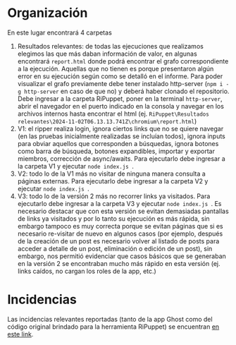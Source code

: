 # Organización

En este lugar encontrará 4 carpetas
1. Resultados relevantes: de todas las ejecuciones que realizamos elegimos las que más daban información de valor, en algunas encontrará `report.html` donde podrá encontrar el grafo correspondiente a la ejecución. Aquellas que no tienen es porque presentaron algún error en su ejecución según como se detalló en el informe. Para poder visualizar el grafo previamente debe tener instalado http-server (`npm i -g http-server` en caso de que no) y deberá haber clonado el repositorio. Debe ingresar a la carpeta RiPuppet, poner en la terminal `http-server`, abrir el navegador en el puerto indicado en la consola y navegar en los archivos internos hasta encontrar el html (ej. `RiPuppet\Resultados relevantes\2024-11-02T06.13.13.741Z\chromium\report.html`) 
2. V1: el ripper realiza login, ignora ciertos links que no se quiere navegar (en las pruebas inicialmente realizadas se incluían todos), ignora inputs para obviar aquellos que corresponden a búsquedas, ignora botones como barra de búsqueda, botones expandibles, importar y exportar miembros, corrección de async/awaits. Para ejecutarlo debe ingresar a la carpeta V1 y ejecutar `node index.js `.
3. V2: todo lo de la V1 más no visitar de ninguna manera consulta a páginas externas. Para ejecutarlo debe ingresar a la carpeta V2 y ejecutar `node index.js `.
4. V3: todo lo de la versión 2 más no recorrer links ya visitados. Para ejecutarlo debe ingresar a la carpeta V3 y ejecutar `node index.js `. Es necesario destacar que con esta versión se evitan demasiadas pantallas de links ya visitados y por lo tanto su ejecución es más rápida, sin embargo tampoco es muy correcta porque se evitan páginas que si es necesario re-visitar de nuevo en algunos casos (por ejemplo, después de la creación de un post es necesario volver al listado de posts para acceder a detalle de un post, eliminación o edición de un post), sin embargo, nos permitió evidenciar que casos básicos que se generaban en la versión 2 se encontraban mucho más rápido en esta versión (ej. links caídos, no cargan los roles de la app, etc.)

# Incidencias
Las incidencias relevantes reportadas (tanto de la app Ghost como del código original brindado para la herramienta RiPuppet) se encuentran [en este link](https://github.com/DavidMS73/ghost-consolidated-MISW4103/issues?q=RiPuppet).
